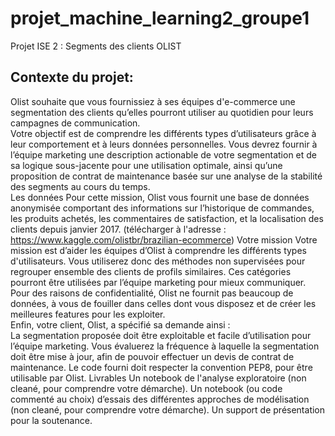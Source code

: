 # projet_machine_learning2_groupe1
Projet ISE 2 : Segments des clients OLIST
## Contexte du projet:  
Olist souhaite que vous fournissiez à ses équipes d'e-commerce une segmentation des clients qu’elles pourront utiliser au quotidien pour leurs campagnes de communication.     
Votre objectif est de comprendre les différents types d’utilisateurs grâce à leur comportement et à leurs données personnelles.
Vous devrez fournir à l’équipe marketing une description actionable de votre segmentation et de sa logique sous-jacente pour une utilisation optimale, ainsi qu’une proposition de contrat de maintenance basée sur une analyse de la stabilité des segments au cours du temps.     
Les données Pour cette mission, Olist vous fournit une base de données anonymisée comportant des informations sur l’historique de commandes, les produits achetés, les commentaires de satisfaction, et la localisation des clients depuis janvier 2017. (télécharger à l'adresse : https://www.kaggle.com/olistbr/brazilian-ecommerce)
Votre mission Votre mission est d’aider les équipes d’Olist à comprendre les différents types d'utilisateurs. Vous utiliserez donc des méthodes non supervisées pour regrouper ensemble des clients de profils similaires. Ces catégories pourront être utilisées par l’équipe marketing pour mieux communiquer.    
Pour des raisons de confidentialité, Olist ne fournit pas beaucoup de données, à vous de fouiller dans celles dont vous disposez et de créer les meilleures features pour les exploiter.     
Enfin, votre client, Olist, a spécifié sa demande ainsi :    
La segmentation proposée doit être exploitable et facile d’utilisation pour l’équipe marketing. Vous évaluerez la fréquence à laquelle la segmentation doit être mise à jour, afin de pouvoir effectuer un devis de contrat de maintenance. Le code fourni doit respecter la convention PEP8, pour être utilisable par Olist. Livrables Un notebook de l'analyse exploratoire (non cleané, pour comprendre votre démarche). Un notebook (ou code commenté au choix) d’essais des différentes approches de modélisation (non cleané, pour comprendre votre démarche). Un support de présentation pour la soutenance.

